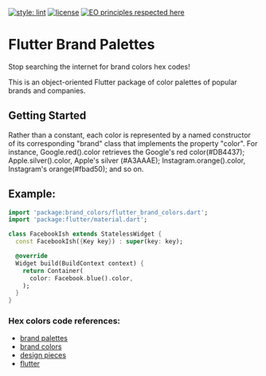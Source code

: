 [![style: lint](https://img.shields.io/badge/style-lint-4BC0F5.svg)](https://pub.dev/packages/lint)
[![license](https://img.shields.io/badge/license-mit-green.svg)](https://github.com/rafamizes/flutter_brand_palettes/blob/main/LICENSE)
[![EO principles respected here](http://www.elegantobjects.org/badge.svg)](http://www.elegantobjects.org)


# Flutter Brand Palettes

Stop searching the internet for brand colors hex codes!

This is an object-oriented Flutter package of color palettes of popular brands
and companies.

## Getting Started

Rather than a constant, each color is represented by a named constructor of its
corresponding "brand" class that implements the property "color". For instance,
Google.red().color retrieves the Google's red color(#DB4437);
Apple.silver().color, Apple's silver (#A3AAAE); Instagram.orange().color,
Instagram's orange(#fbad50); and so on.

## Example:
```dart
import 'package:brand_colors/flutter_brand_colors.dart';
import 'package:flutter/material.dart';

class FacebookIsh extends StatelessWidget {
  const FacebookIsh({Key key}) : super(key: key);

  @override
  Widget build(BuildContext context) {
    return Container(
      color: Facebook.blue().color,
    );
  }
}
```
### Hex colors code references:
- [brand palettes](https://brandpalettes.com/)
- [brand colors](https://brandcolors.net/)
- [design pieces](https://www.designpieces.com/)
- [flutter](https://api.flutter.dev/index.html/)
